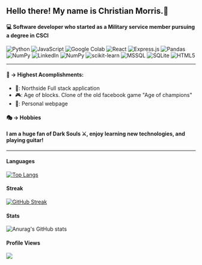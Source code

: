 ## Hello there! My name is Christian Morris.👋
#### :computer: Software developer who started as a Military service member pursuing a degree in CSCI

![Python](https://img.shields.io/badge/python-3670A0?style=for-the-badge&logo=python&logoColor=ffdd54) ![JavaScript](https://img.shields.io/badge/javascript-%23323330.svg?style=for-the-badge&logo=javascript&logoColor=%23F7DF1E) ![Google Colab](https://img.shields.io/badge/Google%20Colab-F9AB00.svg?style=for-the-badge&logo=google-colab&logoColor=white)
 ![React](https://img.shields.io/badge/react-%2320232a.svg?style=for-the-badge&logo=react&logoColor=%2361DAFB) ![Express.js](https://img.shields.io/badge/express.js-%23404d59.svg?style=for-the-badge&logo=express&logoColor=%2361DAFB) ![Pandas](https://img.shields.io/badge/pandas-%23150458.svg?style=for-the-badge&logo=pandas&logoColor=white)
	![NumPy](https://img.shields.io/badge/numpy-%23013243.svg?style=for-the-badge&logo=numpy&logoColor=white)
![LinkedIn](https://img.shields.io/badge/linkedin-%230077B5.svg?style=for-the-badge&logo=linkedin&logoColor=white) ![NumPy](https://img.shields.io/badge/PowerShell-%23013243.svg?style=for-the-badge&logo=PowerShell&logoColor=white) ![scikit-learn](https://img.shields.io/badge/scikit--learn-%23F7931E.svg?style=for-the-badge&logo=scikit-learn&logoColor=white)
![MSSQL](https://img.shields.io/badge/mssql-%2300f.svg?style=for-the-badge&logo=mssql&logoColor=white)
![SQLite](https://img.shields.io/badge/sqlite-%2307405e.svg?style=for-the-badge&logo=sqlite&logoColor=white)
![HTML5](https://img.shields.io/badge/html5-%23E34F26.svg?style=for-the-badge&logo=html5&logoColor=white)

-------------------------------------------------------------------------------
#### 🔭 -> Highest Acomplishments:
* 👟: Northside Full stack application
* 🎮: Age of blocks. Clone of the old facebook game "Age of champions"
* 🤠: Personal webpage

#### :performing_arts: -> Hobbies
#### I am a huge fan of Dark Souls ⚔️, enjoy learning new technologies, and playing guitar!
--------------------------------------------------------------------------------

#### Languages
[![Top Langs](https://github-readme-stats.vercel.app/api/top-langs/?username=ChrisMorr154&layout=compact)](https://github.com/anuraghazra/github-readme-stats)

#### Streak
[![GitHub Streak](https://streak-stats.demolab.com/?user=ChrisMorr154)](https://git.io/streak-stats)


#### Stats
![Anurag's GitHub stats](https://github-readme-stats.vercel.app/api?username=ChrisMorr154&count_private=true&show_icons=true&theme=tokyonight)

#### Profile Views
![](https://komarev.com/ghpvc/?username=ChrisMorr154&color=orange)


<!--
- 🔭 I’m currently working on ...
- 🌱 I’m currently learning ...
- 👯 I’m looking to collaborate on ...
- 🤔 I’m looking for help with ...
- 💬 Ask me about ...
- 📫 How to reach me: ...
- 😄 Pronouns: ...
- ⚡ Fun fact: ...
-->
